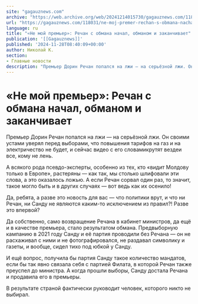 ```yaml
---
site: "gagauznews.com"
archive: "https://web.archive.org/web/20241214015730/gagauznews.com/118031/ne-moj-premer-rechan-s-obmana-nachal-obmanom-i-zakanchivaet.html"
url: "https://gagauznews.com/118031/ne-moj-premer-rechan-s-obmana-nachal-obmanom-i-zakanchivaet.html"
language: ru
title: "«Не мой премьер»: Речан с обмана начал, обманом и заканчивает"
publication: '[[Gagauznews]]'
published: '2024-11-28T08:40:09+00:00'
author: Николай К.
section:
- Главные новости
description: "Премьер Дорин Речан попался на лжи — на серьёзной лжи. Он своими устами уверял перед выборами, что повышения тарифов на газ и на электричество не будет, и сейчас видео с его словами крутят везде и все, кому не лень. А всякого рода псевдо-эксперты, особенно из тех, кто «видит Молдову только в Европе», растеряны — как так, мы столько шлифовали эти слова, а это оказалось ложью. А если Речан сорвал один раз, то значит, такое могло быть и в других случаях — вот ведь как их осенило! Да, ребята, а разве это новость для вас — что политики врут, и что […]"
---
```


# «Не мой премьер»: Речан с обмана начал, обманом и заканчивает

Премьер Дорин Речан попался на лжи — на серьёзной лжи. Он своими устами уверял перед выборами, что повышения тарифов на газ и на электричество не будет, и сейчас видео с его словамикрутят вездеи все, кому не лень.

А всякого рода псевдо-эксперты, особенно из тех, кто «видит Молдову только в Европе», растеряны — как так, мы столько шлифовали эти слова, а это оказалось ложью. А если Речан сорвал один раз, то значит, такое могло быть и в других случаях — вот ведь как их осенило!

Да, ребята, а разве это новость для вас — что политики врут, и что ни Речан, ни Санду не являются каким-то исключением из правил?! Разве это впервой?

Да собственно, само возвращение Речана в кабинет министров, да ещё и в качестве премьера, стало результатом обмана. Предвыборную кампанию в 2021 году Санду и её партия проводили без Речана — он не расхаживал с ними и не фотографировался, не раздавал символику и газеты, и вообще, сидел тихо под юбкой у Санду.

И ещё вопрос, получила бы партия Санду такое количество мандатов, если бы так явно связала себя с партией Филата, в которой Речан также преуспел до министра. А когда прошли выборы, Санду достала Речана и продавила его в премьеры.

В результате страной фактически руководит человек, которого никто не выбирал.